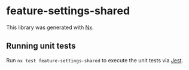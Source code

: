 # feature-settings-shared

This library was generated with [Nx](https://nx.dev).

## Running unit tests

Run `nx test feature-settings-shared` to execute the unit tests via [Jest](https://jestjs.io).
